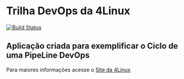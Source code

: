 # Trilha DevOps da 4Linux

<!-- Altere a Flag abaixo com sua URL do Travis -->
[![Build Status](https://travis-ci.org/klebsonOli/DevOpsLab-HelloWorld.svg?branch=master)](https://travis-ci.org/klebsonOli/DevOpsLab-HelloWorld)

## Aplicação criada para exemplificar o Ciclo de uma PipeLine DevOps


Para maiores informações acesse o [Site da 4Linux](https://www.4linux.com.br/cursos/devops)
